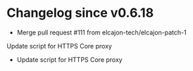 # Changelog since v0.6.18
- Merge pull request #111 from elcajon-tech/elcajon-patch-1

Update script for HTTPS Core proxy 
- Update script for HTTPS Core proxy 
